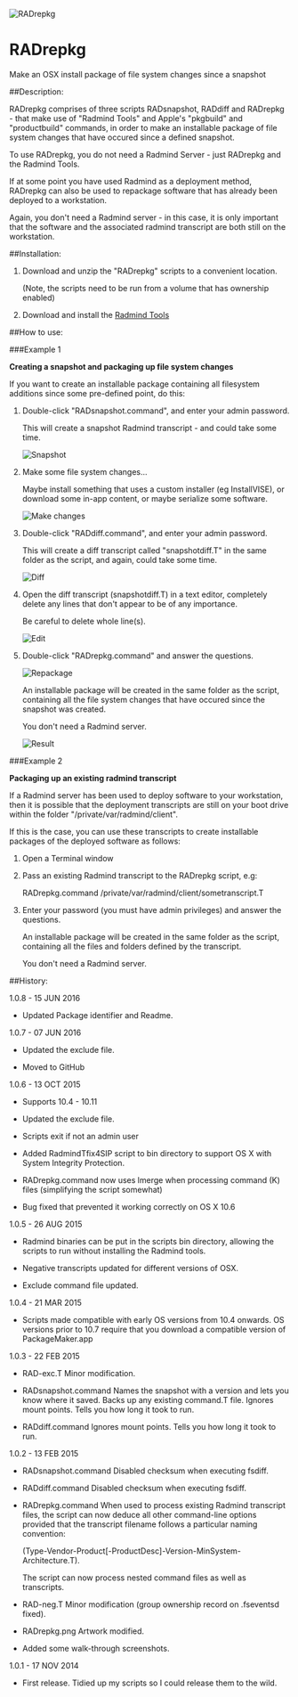 ![RADrepkg](images/RADrepkg.jpg "RADrepkg")

# RADrepkg
Make an OSX install package of file system changes since a snapshot

##Description:

RADrepkg comprises of three scripts RADsnapshot, RADdiff and RADrepkg - that make use of "Radmind Tools" and Apple's "pkgbuild" and "productbuild" commands, in order to make an installable package of file system changes that have occured since a defined snapshot.

To use RADrepkg, you do not need a Radmind Server - just RADrepkg and the Radmind Tools.

If at some point you have used Radmind as a deployment method, RADrepkg can also be used to repackage software that has already been deployed to a workstation.

Again, you don't need a Radmind server - in this case, it is only important that the software and the associated radmind transcript are both still on the workstation.

##Installation:

1. Download and unzip the "RADrepkg" scripts to a convenient location.
   
   (Note, the scripts need to be run from a volume that has ownership enabled)

2. Download and install the [Radmind Tools](http://sourceforge.net/projects/radmind/ "Radmind Tools")

##How to use:

###Example 1

**Creating a snapshot and packaging up file system changes**

If you want to create an installable package containing all filesystem additions since some pre-defined point, do this:

1. Double-click "RADsnapshot.command", and enter your admin password.

   This will create a snapshot Radmind transcript - and could take some time.

	![Snapshot](images/01-Run-RADsnapshot.png "Snapshot")
   
2. Make some file system changes...

   Maybe install something that uses a custom installer (eg InstallVISE), or download some in-app content, or maybe serialize some software.

	![Make changes](images/02-Change-FileSystem.png "Make changes")
   
3. Double-click "RADdiff.command", and enter your admin password.

   This will create a diff transcript called "snapshotdiff.T" in the same folder as the script, and again, could take some time.

	![Diff](images/03-Run-RADdiff.png "Diff")

4. Open the diff transcript (snapshotdiff.T) in a text editor, completely delete any lines that don't appear to be of any importance.

   Be careful to delete whole line(s).

	![Edit](images/04-Edit-Snapshotdiff.png "Edit")
   
5. Double-click "RADrepkg.command" and answer the questions.

	![Repackage](images/05-Run-RADrepkg.png "Repackage")

   An installable package will be created in the same folder as the script, containing all the file system changes that have occured since the snapshot was created.
   
   You don't need a Radmind server.

	![Result](images/06-End-Result.png "Result")


###Example 2

**Packaging up an existing radmind transcript**

If a Radmind server has been used to deploy software to your workstation, then it is possible that the deployment transcripts are still on your boot drive within the folder "/private/var/radmind/client".
 
If this is the case, you can use these transcripts to create installable packages of the deployed software as follows:

1. Open a Terminal window

2. Pass an existing Radmind transcript to the RADrepkg script, e.g:

     RADrepkg.command /private/var/radmind/client/sometranscript.T

3. Enter your password (you must have admin privileges) and answer the questions.

   An installable package will be created in the same folder as the script, containing all the files and folders defined by the transcript.

   You don't need a Radmind server.



##History:

1.0.8 - 15 JUN 2016

* Updated Package identifier and Readme.

1.0.7 - 07 JUN 2016

* Updated the exclude file.

* Moved to GitHub

1.0.6 - 13 OCT 2015

* Supports 10.4 - 10.11

* Updated the exclude file.

* Scripts exit if not an admin user

* Added RadmindTfix4SIP script to bin directory to support OS X with System Integrity Protection.

* RADrepkg.command now uses lmerge when processing command (K) files (simplifying the script somewhat)

* Bug fixed that prevented it working correctly on OS X 10.6

1.0.5 - 26 AUG 2015

* Radmind binaries can be put in the scripts bin directory, allowing the scripts to run without installing the Radmind tools.

* Negative transcripts updated for different versions of OSX.

* Exclude command file updated.

1.0.4 - 21 MAR 2015

* Scripts made compatible with early OS versions from 10.4 onwards. OS versions prior to 10.7 require that you download a compatible version of PackageMaker.app

1.0.3 - 22 FEB 2015

* RAD-exc.T
  Minor modification.

* RADsnapshot.command 
  Names the snapshot with a version and lets you know where it saved. Backs up any existing command.T file. Ignores mount points. Tells you how long it took to run.

* RADdiff.command
  Ignores mount points.
  Tells you how long it took to run.

1.0.2 - 13 FEB 2015

* RADsnapshot.command
  Disabled checksum when executing fsdiff.

* RADdiff.command
  Disabled checksum when executing fsdiff.

* RADrepkg.command
  When used to process existing Radmind transcript files, the script can now deduce all other command-line options provided that the transcript filename follows a particular naming convention:
  
  (Type-Vendor-Product[-ProductDesc]-Version-MinSystem-Architecture.T).
  
  The script can now process nested command files as well as transcripts.

* RAD-neg.T
  Minor modification (group ownership record on .fseventsd fixed).

* RADrepkg.png
  Artwork modified.

* Added some walk-through screenshots.

1.0.1 - 17 NOV 2014

* First release.
  Tidied up my scripts so I could release them to the wild.
